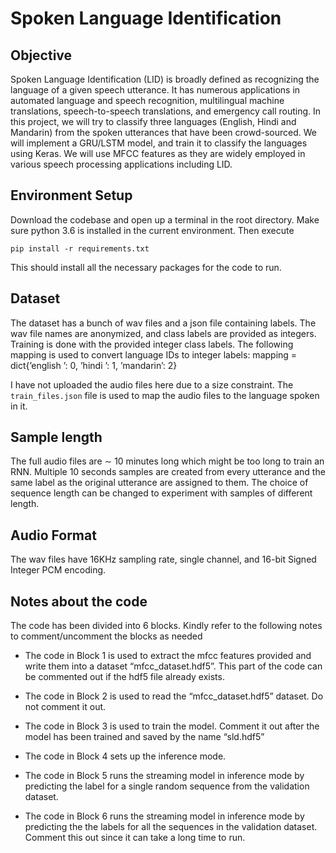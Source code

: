 # Spoken Language Identification

## Objective
Spoken Language Identification (LID) is broadly defined as recognizing the language of a given speech utterance. It has numerous applications in automated language and speech recognition, multilingual machine translations, speech-to-speech translations, and emergency call routing. In this project, we will try to classify three languages (English, Hindi and Mandarin) from the spoken utterances that have been crowd-sourced. We will implement a GRU/LSTM model, and train it to classify the languages using Keras. We will use MFCC features as they are widely employed in various speech processing applications including LID.

## Environment Setup
Download the codebase and open up a terminal in the root directory. Make sure python 3.6 is installed in the current environment. Then execute

    pip install -r requirements.txt

This should install all the necessary packages for the code to run.

## Dataset
The dataset has a bunch of wav files and a json file containing labels. The wav file names are anonymized, and class labels are provided as integers. Training is done with the provided integer class labels. The following mapping is used to convert language IDs to integer labels:
mapping = dict{’english ’: 0, ’hindi ’: 1, ’mandarin’: 2}

I have not uploaded the audio files here due to a size constraint. The `train_files.json` file is used to map the audio files to the language spoken in it.

## Sample length
The full audio files are ∼ 10 minutes long which might be too long to train an RNN. Multiple 10 seconds samples are created from every utterance and the same label as the original utterance are assigned to them. The choice of sequence length can be changed to experiment with samples of different length.

## Audio Format
The wav files have 16KHz sampling rate, single channel, and 16-bit Signed Integer PCM encoding.

## Notes about the code
The code has been divided into 6 blocks. Kindly refer to the following notes to comment/uncomment the blocks as needed

- The code in Block 1 is used to extract the mfcc features provided and write them into a dataset “mfcc_dataset.hdf5”. This part of the code can be commented out if the hdf5 file already exists.

- The code in Block 2 is used to read the “mfcc_dataset.hdf5” dataset. Do not comment it out.

- The code in Block 3 is used to train the model. Comment it out after the model has been trained and saved by the name “sld.hdf5”

- The code in Block 4 sets up the inference mode.

- The code in Block 5 runs the streaming model in inference mode by predicting the label for a single random sequence from the validation dataset.

- The code in Block 6 runs the streaming model in inference mode by predicting the the labels for all the sequences in the validation dataset. Comment this out since it can take a long time to run.
